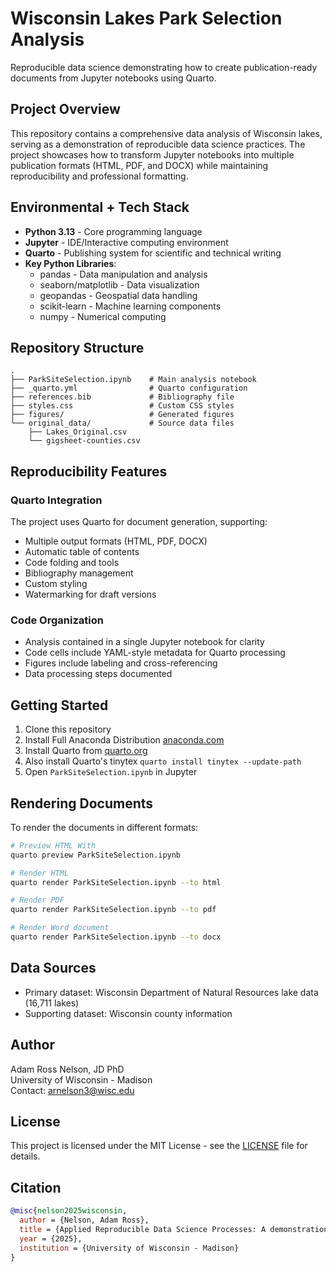# Wisconsin Lakes Park Selection Analysis

Reproducible data science demonstrating how to create publication-ready documents from Jupyter notebooks using Quarto.

## Project Overview

This repository contains a comprehensive data analysis of Wisconsin lakes, serving as a demonstration of reproducible data science practices. The project showcases how to transform Jupyter notebooks into multiple publication formats (HTML, PDF, and DOCX) while maintaining reproducibility and professional formatting.

## Environmental + Tech Stack

- **Python 3.13** - Core programming language
- **Jupyter** - IDE/Interactive computing environment
- **Quarto** - Publishing system for scientific and technical writing
- **Key Python Libraries**:
  - pandas - Data manipulation and analysis
  - seaborn/matplotlib - Data visualization
  - geopandas - Geospatial data handling
  - scikit-learn - Machine learning components
  - numpy - Numerical computing

## Repository Structure

```
.
├── ParkSiteSelection.ipynb    # Main analysis notebook
├── _quarto.yml                # Quarto configuration
├── references.bib             # Bibliography file
├── styles.css                 # Custom CSS styles
├── figures/                   # Generated figures
└── original_data/             # Source data files
    ├── Lakes_Original.csv
    └── gigsheet-counties.csv
```

## Reproducibility Features

### Quarto Integration

The project uses Quarto for document generation, supporting:
- Multiple output formats (HTML, PDF, DOCX)
- Automatic table of contents
- Code folding and tools
- Bibliography management
- Custom styling
- Watermarking for draft versions

### Code Organization

- Analysis contained in a single Jupyter notebook for clarity
- Code cells include YAML-style metadata for Quarto processing
- Figures include labeling and cross-referencing
- Data processing steps documented

## Getting Started

1. Clone this repository
2. Install Full Anaconda Distribution [anaconda.com](https://www.anaconda.com/download)
3. Install Quarto from [quarto.org](https://quarto.org)
4. Also install Quarto's tinytex `quarto install tinytex --update-path`
5. Open `ParkSiteSelection.ipynb` in Jupyter

## Rendering Documents

To render the documents in different formats:

```bash
# Preview HTML With
quarto preview ParkSiteSelection.ipynb

# Render HTML
quarto render ParkSiteSelection.ipynb --to html

# Render PDF
quarto render ParkSiteSelection.ipynb --to pdf

# Render Word document
quarto render ParkSiteSelection.ipynb --to docx
```

## Data Sources

- Primary dataset: Wisconsin Department of Natural Resources lake data (16,711 lakes)
- Supporting dataset: Wisconsin county information

## Author

Adam Ross Nelson, JD PhD  
University of Wisconsin - Madison  
Contact: arnelson3@wisc.edu

## License

This project is licensed under the MIT License - see the [LICENSE](LICENSE) file for details.

## Citation

```bibtex
@misc{nelson2025wisconsin,
  author = {Nelson, Adam Ross},
  title = {Applied Reproducible Data Science Processes: A demonstration using data from Wisconsin lakes},
  year = {2025},
  institution = {University of Wisconsin - Madison}
}

